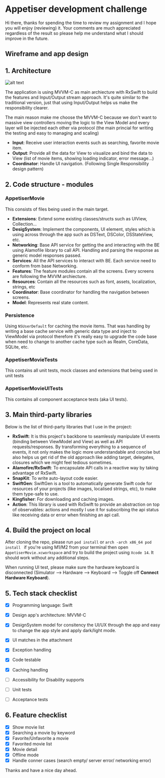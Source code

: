 # Appetiser development challenge

Hi there, thanks for spending the time to review my assignment and I hope you will enjoy (reviewing) it. Your comments are much appreciated regardless of the result so please help me understand what I should improve in the future.

## Wireframe and app design




## 1. Architecture

![alt text]([http://url/to/img.png](https://i.ibb.co/KXsZV1y/1-5nf-F7o3-WNQv-TPtt-Nsi2y-EQ.webp))

The application is using MVVM-C as main archiecture with RxSwift to build the features and Input/Output stream approach. It's quite similar to the traditional version, just that using Input/Output helps us make the responsibility clearer. 

The main reason make me choose the MVVM-C because we don't want to massive view controllers moving the logic to the View Model and every layer will be injected each other via protocol (the main princial for writing the testing and easy to managing and scaling)

- **Input**: Receive user interaction events such as searching, favorite movie item.
- **Output**: Provide all the data for View to visualize and bind the data to View (list of movie items, showing loading indicator, error message...)
- **Coordinator**: Handle UI navigation. (Following Single Responsibility design pattern)

## 2. Code structure - modules
### AppetiserMovie
This consists of files being used in the main target.
- **Extensions**: Extend some existing classes/structs such as UIView, Collection...
- **DesigSystem**: Implement the components, UI element, styles which is using across through the app such as DSText, DSColor, DSStateView, etc.
- **Networking**: Base API service for getting the and interacting with the BE using Alamofile library to call API. Handling and parsing the response as generic model responses passed.
- **Services**: All the API services to interact with BE. Each service need to conform from base Networking.
- **Features**: The feature modules contain all the screens. Every screens are following the MVVM archiecture.
- **Resources**: Contain all the resources such as font, assets, localization, strings, etc
- **Coordinator**: Base coordinator for handling the navigation between screens.
- **Model**: Represents real state content.

### Persistence
Using `NSUserDefault` for caching the movie items. That was handling by writing a base cache service with generic data type and inject to ViewModel via protocol therefore it's really easy to upgrade the code base when need to change to another cache type such as Realm, CoreData, SQLite, etc.

### AppetiserMovieTests
This contains all unit tests, mock classes and extensions that being used in unit tests

### AppetiserMovieUITests
This contains all component acceptance tests (aka UI tests). 

## 3. Main third-party libraries
Below is the list of third-party libraries that I use in the project:
- **RxSwift**: It is this project's backbone to seamlessly manipulate UI events (binding between ViewModel and View) as well as API requests/responses. By transforming everything to a sequence of events, it not only makes the logic more understandable and concise but also helps us get rid of the old approach like adding target, delegates, closures which we might feel tedious sometimes.
- **Alamofire/RxSwift**: To encapsulate API calls in a reactive way by taking advantage of RxSwift.
- **SnapKit**: To write auto-layout code easier.
- **SwiftGen**: SwiftGen is a tool to automatically generate Swift code for resources of your projects (like images, localised strings, etc), to make them type-safe to use.
- **Kingfisher**: For downloading and caching images.
- **Action**: This library is used with RxSwift to provide an abstraction on top of observables: actions and mostly I use it for subscribing the api status like receiving data or error when finishing an api call.

## 4. Build the project on local
After cloning the repo, please run `pod install` or `arch -arch x86_64 pod install ` if you're using M1/M2 from your terminal then open `AppetiserMovie.xcworkspace` and try to build the project using `Xcode 14`. It should work without any additional steps.

When running UI test, please make sure the hardware keyboard is disconnected (Simulator --> Hardware --> Keyboard --> Toggle off **Connect Hardware Keyboard**).

## 5. Tech stack checklist
- [x] Programming language: Swift

- [x] Design app's architecture: MVVM-C 

- [x] DesignSystem model for consitency the UI/UX through the app and easy to change the app style and apply dark/light mode.

- [x] UI matches in the attachment 

- [x] Exception handling

- [x] Code testable

- [x] Caching handling

- [ ] Accessibility for Disability supports

- [ ] Unit tests

- [ ] Acceptance tests

## 6. Feature checklist
- [x] Show movie list
- [x] Searching a movie by keyword
- [x] Favorite/Unfavorite a movie
- [x] Favorited movie list
- [x] Movie detail
- [x] Offline mode
- [x] Handle conner cases (search empty/ server error/ networking error)

Thanks and have a nice day ahead.
